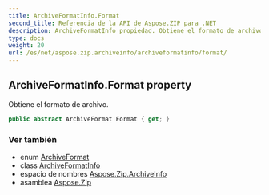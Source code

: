 ```yaml
---
title: ArchiveFormatInfo.Format
second_title: Referencia de la API de Aspose.ZIP para .NET
description: ArchiveFormatInfo propiedad. Obtiene el formato de archivo.
type: docs
weight: 20
url: /es/net/aspose.zip.archiveinfo/archiveformatinfo/format/
---
```

## ArchiveFormatInfo.Format property

Obtiene el formato de archivo.

```csharp
public abstract ArchiveFormat Format { get; }
```

### Ver también

* enum [ArchiveFormat](../../archiveformat/)
* class [ArchiveFormatInfo](../)
* espacio de nombres [Aspose.Zip.ArchiveInfo](../../archiveformatinfo/)
* asamblea [Aspose.Zip](../../../)


